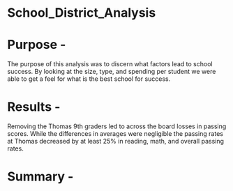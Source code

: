 # School_District_Analysis
# Purpose - 
The purpose of this analysis was to discern what factors lead to school success. By looking at the
size, type, and spending per student we were able to get a feel for what is the best school for success.

# Results -
Removing the Thomas 9th graders led to across the board losses in passing scores. While the differences in averages
were negligible the passing rates at Thomas decreased by at least 25% in reading, math, and overall passing rates.

# Summary - 

